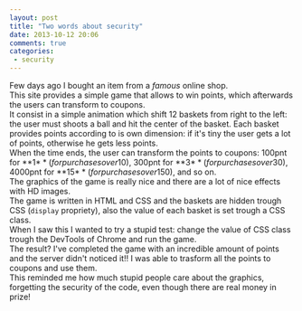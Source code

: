 ```yaml
---
layout: post
title: "Two words about security"
date: 2013-10-12 20:06
comments: true
categories:
 - security
---
```


Few days ago I bought an item from a *famous* online shop.  
This site provides a simple game that allows to win points, which afterwards the users can transform to coupons.  
It consist in a simple animation which shift 12 baskets from right to the left: the user must shoots a ball and hit the center of the basket.  <!--More -->
Each basket provides points according to is own dimension: if it's tiny the user gets a lot of points, otherwise he gets less points.  
When the time ends, the user can transform the points to coupons: 100pnt for **1$** (for purchases over 10$), 300pnt for **3$**(for purchases over 30$), 4000pnt for **15$**(for purchases over 150$), and so on.  
The graphics of the game is really nice and there are a lot of nice effects with HD images.  
The game is written in HTML and CSS and the baskets are hidden trough CSS (```display``` propriety), also the value of each basket is set trough a CSS class.  
When I saw this I wanted to try a stupid test: change the value of CSS class trough the DevTools of Chrome and run the game.  
The result? I've completed the game with an incredible amount of points and the server didn't noticed it!! I was able to trasform all the points to coupons and use them.  
This reminded me how much stupid people care about the graphics, forgetting the security of the code, even though there are real money in prize!
